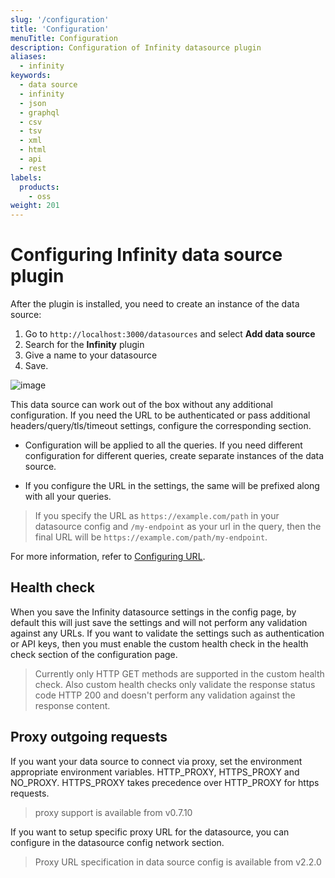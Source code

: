 ```yaml
---
slug: '/configuration'
title: 'Configuration'
menuTitle: Configuration
description: Configuration of Infinity datasource plugin
aliases:
  - infinity
keywords:
  - data source
  - infinity
  - json
  - graphql
  - csv
  - tsv
  - xml
  - html
  - api
  - rest
labels:
  products:
    - oss
weight: 201
---
```


# Configuring Infinity data source plugin

After the plugin is installed, you need to create an instance of the data source:

1. Go to `http://localhost:3000/datasources` and select **Add data source**
1. Search for the **Infinity** plugin
1. Give a name to your datasource
1. Save.

![image](https://user-images.githubusercontent.com/153843/118472644-f4ceab00-b700-11eb-89e1-eec404755cd0.png#center)

This data source can work out of the box without any additional configuration. If you need the URL to be authenticated or pass additional headers/query/tls/timeout settings, configure the corresponding section.

- Configuration will be applied to all the queries. If you need different configuration for different queries, create separate instances of the data source. 

- If you configure the URL in the settings, the same will be prefixed along with all your queries.

> If you specify the URL as `https://example.com/path` in your datasource config and `/my-endpoint` as your url in the query, then the final URL will be `https://example.com/path/my-endpoint`.

For more information, refer to [Configuring URL](/docs/plugins/yesoreyeram-infinity-datasource/<INFINITY_PLUGIN_VERSION>/references/url/).

## Health check

When you save the Infinity datasource settings in the config page, by default this will just save the settings and will not perform any validation against any URLs. If you want to validate the settings such as authentication or API keys, then you must enable the custom health check in the health check section of the configuration page.

> Currently only HTTP GET methods are supported in the custom health check. Also custom health checks only validate the response status code HTTP 200 and doesn't perform any validation against the response content.

## Proxy outgoing requests

If you want your data source to connect via proxy, set the environment appropriate environment variables. HTTP_PROXY, HTTPS_PROXY and NO_PROXY. HTTPS_PROXY takes precedence over HTTP_PROXY for https requests.

> proxy support is available from v0.7.10

If you want to setup specific proxy URL for the datasource, you can configure in the datasource config network section.

> Proxy URL specification in data source config is available from v2.2.0
